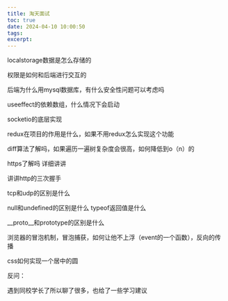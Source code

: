 ```yaml
---
title: 淘天面试
toc: true
date: 2024-04-10 10:00:50
tags:
excerpt:
---
```


localstorage数据是怎么存储的

权限是如何和后端进行交互的

后端为什么用mysql数据库，有什么安全性问题可以考虑吗

useeffect的依赖数组，什么情况下会启动

socketio的底层实现

redux在项目的作用是什么，如果不用redux怎么实现这个功能

diff算法了解吗，如果遍历一遍树复杂度会很高，如何降低到o（n）的

https了解吗 详细讲讲

讲讲http的三次握手

tcp和udp的区别是什么

null和undefined的区别是什么 typeof返回值是什么

__proto__和prototype的区别是什么

浏览器的冒泡机制，冒泡捕获，如何让他不上浮（event的一个函数），反向的传播

css如何实现一个居中的圆

反问：

遇到同校学长了所以聊了很多，也给了一些学习建议
